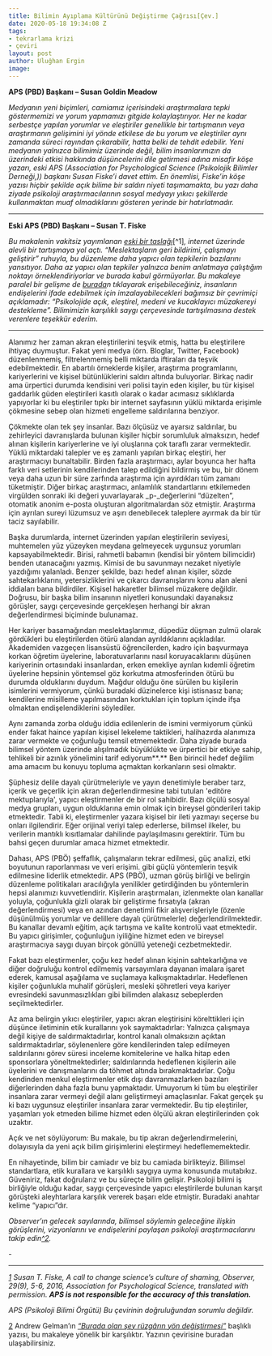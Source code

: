 ```yaml
---
title: Bilimin Ayıplama Kültürünü Değiştirme Çağrısı[Çev.]
date: 2020-05-18 19:34:08 Z
tags:
- tekrarlama krizi
- çeviri
layout: post
author: Uluğhan Ergin
image:
---
```


**APS (PBD) Başkanı – Susan Goldin Meadow**

_Medyanın yeni biçimleri, camiamız içerisindeki araştırmalara tepki göstermemizi ve yorum yapmamızı gitgide kolaylaştırıyor. Her ne kadar serbestçe yapılan yorumlar ve eleştiriler genellikle bir tartışmanın veya araştırmanın gelişimini iyi yönde etkilese de bu yorum ve eleştiriler aynı zamanda süreci rayından çıkarabilir, hatta belki de tehdit edebilir. Yeni medyanın yalnızca bilimimiz üzerinde değil, bilim insanlarımızın da üzerindeki etkisi hakkında düşüncelerini dile getirmesi adına misafir köşe yazarı, eski APS (Association for Psychological Science (Psikolojik Bilimler Derneği,)) başkanı Susan Fiske’i davet ettim. En önemlisi, Fiske’in köşe yazısı hiçbir şekilde açık bilime bir saldırı niyeti taşımamakta, bu yazı daha ziyade psikoloji araştırmacılarının sosyal medyayı yıkıcı şekillerde kullanmaktan muaf olmadıklarını gösteren yerinde bir hatırlatmadır._

***

**Eski APS (PBD) Başkanı – Susan T. Fiske**

_Bu makalenin vakitsiz yayımlanan_ [_eski bir taslağı_](http://datacolada.org/wp-content/uploads/2016/09/Fiske-presidential-guest-column_APS-Observer_copy-edited.pdf)[^1]_, internet üzerinde alevli bir tartışmaya yol açtı. “Meslektaşların geri bildirimi, çalışmayı geliştirir” ruhuyla, bu düzenleme daha yapıcı olan tepkilerin bazılarını yansıtıyor. Daha az yapıcı olan tepkiler yalnızca benim anlatmaya çalıştığım noktayı örneklendiriyorlar ve burada kabul görmüyorlar. Bu makaleye paralel bir gelişme de_ [_burada_](http://www.ipetitions.com/petition/the-tenor-of-discussions/)_n tıklayarak erişebileceğiniz, insanların endişelerini ifade edebilmek için imzalayabilecekleri bağımsız bir çevrimiçi açıklamadır: “Psikolojide açık, eleştirel, medeni ve kucaklayıcı müzakereyi destekleme”. Bilimimizin karşılıklı saygı çerçevesinde tartışılmasına destek verenlere teşekkür ederim_.

***

Alanımız her zaman akran eleştirilerini teşvik etmiş, hatta bu eleştirilere ihtiyaç duymuştur. Fakat yeni medya (örn. Bloglar, Twitter, Facebook) düzenlenmemiş, filtrelenmemiş belli miktarda iftiraları da teşvik edebilmektedir. En abartılı örneklerde kişiler, araştırma programlarını, kariyerlerini ve kişisel bütünlüklerini saldırı altında buluyorlar. Birkaç nadir ama ürpertici durumda kendisini veri polisi tayin eden kişiler, bu tür kişisel gaddarlık güden eleştirileri kasıtlı olarak o kadar acımasız sıklıklarda yapıyorlar ki bu eleştiriler tıpkı bir internet sayfasının yüklü miktarda erişimle çökmesine sebep olan hizmeti engelleme saldırılarına benziyor.

Çökmekte olan tek şey insanlar. Bazı ölçüsüz ve ayarsız saldırılar, bu zehirleyici davranışlarda bulunan kişiler hiçbir sorumluluk almaksızın, hedef alınan kişilerin kariyerlerine ve iyi oluşlarına çok taraflı zarar vermektedir. Yüklü miktardaki talepler ve eş zamanlı yapılan birkaç eleştiri, her araştırmacıyı bunaltabilir. Birden fazla araştırmacı, aylar boyunca her hafta farklı veri setlerinin kendilerinden talep edildiğini bildirmiş ve bu, bir dönem veya daha uzun bir süre zarfında araştırma için ayırdıkları tüm zamanı tüketmiştir. Diğer birkaç araştırmacı, anlamlılık standartlarını etkilemeden virgülden sonraki iki değeri yuvarlayarak _p-_değerlerini “düzelten”, otomatik anonim e-posta oluşturan algoritmalardan söz etmiştir. Araştırma için ayrılan sureyi lüzumsuz ve aşırı denebilecek taleplere ayırmak da bir tür taciz sayılabilir.

Başka durumlarda, internet üzerinden yapılan eleştirilerin seviyesi, muhtemelen yüz yüzeyken meydana gelmeyecek uygunsuz yorumları kapsayabilmektedir. Birisi, rahmetli babamın (kendisi bir yöntem bilimcidir) benden utanacağını yazmış. Kimisi de bu savunmayı nezaket niyetiyle yazdığımı yalanladı. Benzer şekilde, bazı hedef alınan kişiler, sözde sahtekarlıklarını, yetersizliklerini ve çıkarcı davranışlarını konu alan aleni iddiaları bana bildirdiler. Kişisel hakaretler bilimsel müzakere değildir. Doğrusu, bir başka bilim insanının niyetleri konusundaki dayanaksız görüşler, saygı çerçevesinde gerçekleşen herhangi bir akran değerlendirmesi biçiminde bulunamaz.

Her kariyer basamağından meslektaşlarımız, düpedüz düşman zulmü olarak gördükleri bu eleştirilerden ötürü alandan ayrıldıklarını açıkladılar. Akademiden vazgeçen lisansüstü öğrencilerden, kadro için başvurmaya korkan öğretim üyelerine, laboratuvarlarını nasıl koruyacaklarını düşünen kariyerinin ortasındaki insanlardan, erken emekliye ayrılan kıdemli öğretim üyelerine hepsinin yöntemsel göz korkutma atmosferinden ötürü bu durumda olduklarını duydum. Mağdur olduğu öne sürülen bu kişilerin isimlerini vermiyorum, çünkü buradaki düzinelerce kişi istisnasız bana; kendilerine misilleme yapılmasından korktukları için toplum içinde ifşa olmaktan endişelendiklerini söylediler.

Aynı zamanda zorba olduğu iddia edilenlerin de ismini vermiyorum çünkü ender fakat haince yapılan kişisel lekeleme taktikleri, halihazırda alanımıza zarar vermekte ve çoğunluğu temsil etmemektedir. Daha ziyade burada bilimsel yöntem üzerinde alışılmadık büyüklükte ve ürpertici bir etkiye sahip, tehlikeli bir azınlık yönelimini tarif ediyorum**.** Ben birincil hedef değilim ama amacım bu konuyu topluma açmaktan korkanların sesi olmaktır.

Şüphesiz delile dayalı çürütmeleriyle ve yayın denetimiyle beraber tarz, içerik ve geçerlik için akran değerlendirmesine tabi tutulan 'editöre mektuplarıyla', yapıcı eleştirmenler de bir rol sahibidir. Bazı ölçülü sosyal medya grupları, uygun olduklarına emin olmak için bireysel gönderileri takip etmektedir. Tabii ki, eleştirmenler yazara kişisel bir ileti yazmayı seçerse bu onları ilgilendirir. Eğer orijinal veriyi talep ederlerse, bilimsel ilkeler, bu verilerin mantıklı kısıtlamalar dahilinde paylaşılmasını gerektirir. Tüm bu bahsi geçen durumlar amaca hizmet etmektedir.

Dahası, APS (PBÖ) şeffaflık, çalışmaların tekrar edilmesi, güç analizi, etki boyutunun raporlanması ve veri erişimi. gibi güçlü yöntemlerin teşvik edilmesine liderlik etmektedir. APS (PBÖ), uzman görüş birliği ve belirgin düzenleme politikaları aracılığıyla yenilikler getirdiğinden bu yöntemlerin hepsi alanımızı kuvvetlendirir. Kişilerin araştırmaları, izlenmekte olan kanallar yoluyla, çoğunlukla gizli olarak bir geliştirme fırsatıyla (akran değerlendirmesi) veya en azından denetimli fikir alışverişleriyle (özenle düşünülmüş yorumlar ve delillere dayalı çürütmelerle) değerlendirilmektedir. Bu kanallar devamlı eğitim, açık tartışma ve kalite kontrolü vaat etmektedir. Bu yapıcı girişimler, çoğunluğun iyiliğine hizmet eden ve bireysel araştırmacıya saygı duyan birçok gönüllü yeteneği cezbetmektedir.

Fakat bazı eleştirmenler, çoğu kez hedef alınan kişinin sahtekarlığına ve diğer doğruluğu kontrol edilmemiş varsayımlara dayanan imalara işaret ederek, kamusal aşağılama ve suçlamaya kalkışmaktadırlar. Hedeflenen kişiler çoğunlukla muhalif görüşleri, mesleki şöhretleri veya kariyer evresindeki savunmasızlıkları gibi bilimden alakasız sebeplerden seçilmektedirler.

Az ama belirgin yıkıcı eleştiriler, yapıcı akran eleştirisini körelttikleri için düşünce iletiminin etik kurallarını yok saymaktadırlar: Yalnızca çalışmaya değil kişiye de saldırmaktadırlar, kontrol kanalı olmaksızın açıktan saldırmaktadırlar, söylenenlere göre kendilerinden talep edilmeyen saldırılarını görev süresi inceleme komitelerine ve halka hitap eden sponsorlara yöneltmektedirler; saldırılarında hedeflenen kişilerin aile üyelerini ve danışmanlarını da töhmet altında bırakmaktadırlar. Çoğu kendinden menkul eleştirmenler etik dışı davranmazlarken bazıları diğerlerinden daha fazla bunu yapmaktadır. Umuyorum ki tüm bu eleştiriler insanlara zarar vermeyi değil alanı geliştirmeyi amaçlasınlar. Fakat gerçek şu ki bazı uygunsuz eleştiriler insanlara zarar vermektedir. Bu tip eleştiriler, yaşamları yok etmeden bilime hizmet eden ölçülü akran eleştirilerinden çok uzaktır.

Açık ve net söylüyorum: Bu makale, bu tip akran değerlendirmelerini, dolayısıyla da yeni açık bilim girişimlerini eleştirmeyi hedeflememektedir.

En nihayetinde, bilim bir camiadır ve biz bu camiada birlikteyiz. Bilimsel standartlara, etik kurallara ve karşılıklı saygıya uyma konusunda mutabıkız. Güveniriz, fakat doğrularız ve bu süreçte bilim gelişir. Psikoloji bilimi iş birliğiyle olduğu kadar, saygı çerçevesinde yapıcı eleştirilerde bulunan karşıt görüşteki aleyhtarlara karşılık vererek başarı elde etmiştir. Buradaki anahtar kelime “yapıcı”dır.

_Observer’ın gelecek sayılarında, bilimsel söylemin geleceğine ilişkin görüşlerini, vizyonlarını ve endişelerini paylaşan psikoloji araştırmacılarını takip edin[^2](#footnote2)._

\-

***

[_1_](#footnote1back) _Susan T. Fiske, A call to change science’s culture of shaming, Observer, 29(9), 5-6, 2016, Association for Psychological Science, translated with permission. **APS is not responsible for the accuracy of this translation.**_

_APS (Psikoloji Bilimi Örgütü) Bu çevirinin doğruluğundan sorumlu değildir._

[2](#footnote2back) Andrew Gelman’ın [_“Burada olan şey rüzgârın yön değiştirmesi”_](https://acikbilimtt.github.io/burada-olan-sey-ruzgarin-yon-degistirmesi.html) başlıklı yazısı, bu makaleye yönelik bir karşılıktır. Yazının çevirisine buradan ulaşabilirsiniz.

